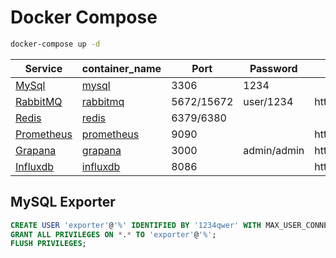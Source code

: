 # Docker Compose

```bash
docker-compose up -d
```

| Service | container_name | Port | Password | URL |
|---------|----------------|------|----------|-----|
| [MySql](https://www.mysql.com/) |  [mysql](https://hub.docker.com/_/mysql) | 3306 | 1234 | |
| [RabbitMQ](https://www.rabbitmq.com/) | [rabbitmq](https://hub.docker.com/_/rabbitmq) | 5672/15672 | user/1234 | http://localhost:15672/ |
| [Redis](https://redis.io/) | [redis](https://hub.docker.com/_/redis) | 6379/6380 | | |
| [Prometheus](https://prometheus.io/) | [prometheus](https://hub.docker.com/r/prom/prometheus) | 9090 | | http://localhost:9090/ |
| [Grapana](https://grafana.com/) | [grapana](https://hub.docker.com/r/grafana/grafana) | 3000 | admin/admin | http://localhost:3000/login |
| [Influxdb](https://www.influxdata.com/) | [influxdb](https://hub.docker.com/_/influxdb) | 8086 | | http://localhost:8086/ |

## MySQL Exporter

```sql
CREATE USER 'exporter'@'%' IDENTIFIED BY '1234qwer' WITH MAX_USER_CONNECTIONS 3;
GRANT ALL PRIVILEGES ON *.* TO 'exporter'@'%';
FLUSH PRIVILEGES;
```
